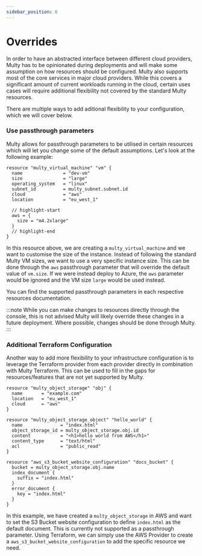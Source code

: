 ```yaml
---
sidebar_position: 6
---
```


# Overrides

In order to have an abstracted interface between different cloud providers, Multy has to be opinionated during deployments and will make some assumption on how resources should be configured. Multy also supports most of the core services in major cloud providers. While this covers a significant amount of current workloads running in the cloud, certain uses cases will require additional flexibility not covered by the standard Multy resources. 

There are multiple ways to add aditional flexibility to your configuration, which we will cover below.

### Use passthrough parameters

Multy allows for passthrough parameters to be utilised in certain resources which will let you change some of the default assumptions. Let's look at the following example:

```hcl
resource "multy_virtual_machine" "vm" {
  name               = "dev-vm"
  size               = "large"
  operating_system   = "linux"
  subnet_id          = multy_subnet.subnet.id
  cloud              = "aws"
  location           = "eu_west_1"

  // highlight-start
  aws = {
    size = "m4.2xlarge"
  }
  // highlight-end
}
```

In this resource above, we are creating a `multy_virtual_machine` and we want to customise the size of the instance. Instead of following the standard Multy VM sizes, we want to use a very specific instance size. This can be done through the `aws` passthrough parameter that will override the default value of `vm.size`. If we were instead deploy to Azure, the `aws` parameter would be ignored and the VM size `large` would be used instead. 

You can find the supported passthrough parameters in each respective resources documentation. 

:::note
While you can make changes to resources directly through the console, this is not advised Multy will likely override these changes in a future deployment. Where possible, changes should be done through Multy. 
:::

### Additional Terraform Configuration

Another way to add more flexibility to your infrastructure configuration is to leverage the Terraform provider from each provider directly in combination with Multy Terraform. This can be used to fill in the gaps for resources/features that are not yet supported by Multy.

```hcl
resource "multy_object_storage" "obj" {
  name       = "example.com"
  location   = "eu_west_1"
  cloud      = "aws"
}

resource "multy_object_storage_object" "hello_world" {
  name              = "index.html"
  object_storage_id = multy_object_storage.obj.id
  content           = "<h1>hello world from AWS</h1>"
  content_type      = "text/html"
  acl               = "public_read"
}

resource "aws_s3_bucket_website_configuration" "docs_bucket" {
  bucket = multy_object_storage.obj.name
  index_document {
    suffix = "index.html"
  }
  error_document {
    key = "index.html"
  }
}
```

In this example, we have created a `multy_object_storage` in AWS and want to set the S3 Bucket website configuration to define `index.html` as the default document. This is currently not supported as a passthrough parameter. Using Terraform, we can simply use the AWS Provider to create a `aws_s3_bucket_website_configuration` to add the specific resource we need. 